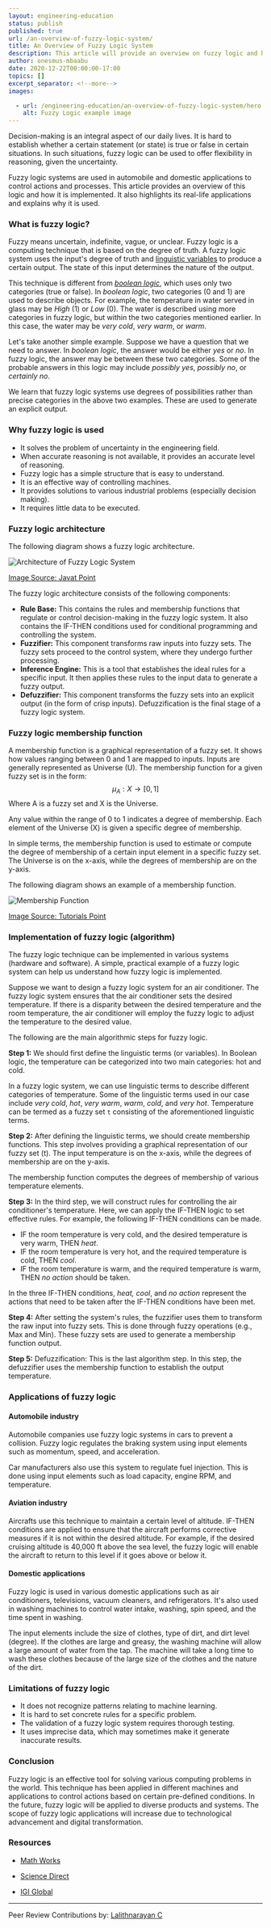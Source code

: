 ```yaml
---
layout: engineering-education
status: publish
published: true
url: /an-overview-of-fuzzy-logic-system/
title: An Overview of Fuzzy Logic System
description: This article will provide an overview on fuzzy logic and how it is implemented. We will go over some real-life applications and explains why it is used.
author: onesmus-mbaabu
date: 2020-12-22T00:00:00-17:00
topics: []
excerpt_separator: <!--more-->
images:

  - url: /engineering-education/an-overview-of-fuzzy-logic-system/hero.jpg
    alt: Fuzzy Logic example image
---
```

Decision-making is an integral aspect of our daily lives. It is hard to establish whether a certain statement (or state) is true or false in certain situations. In such situations, fuzzy logic can be used to offer flexibility in reasoning, given the uncertainty. 
<!--more-->
Fuzzy logic systems are used in automobile and domestic applications to control actions and processes. This article provides an overview of this logic and how it is implemented. It also highlights its real-life applications and explains why it is used.

### What is fuzzy logic?
Fuzzy means uncertain, indefinite, vague, or unclear. Fuzzy logic is a computing technique that is based on the degree of truth. A fuzzy logic system uses the input's degree of truth and [linguistic variables](https://www.igi-global.com/dictionary/granular-computing/17211) to produce a certain output. The state of this input determines the nature of the output.

This technique is different from [*boolean logic*](https://www.bbc.co.uk/bitesize/guides/zc4bb9q/revision/1), which uses only two categories (true or false). In *boolean logic*, two categories (0 and 1) are used to describe objects. For example, the temperature in water served in glass may be *High* (1) or *Low* (0). The water is described using more categories in fuzzy logic, but within the two categories mentioned earlier. In this case, the water may be *very cold*, *very warm*, or *warm*.

Let's take another simple example. Suppose we have a question that we need to answer. In *boolean logic*, the answer would be either *yes* or *no*. In fuzzy logic, the answer may be between these two categories. Some of the probable answers in this logic may include *possibly yes*, *possibly no*, or *certainly no*. 

We learn that fuzzy logic systems use degrees of possibilities rather than precise categories in the above two examples. These are used to generate an explicit output. 

### Why fuzzy logic is used
- It solves the problem of uncertainty in the engineering field.
- When accurate reasoning is not available, it provides an accurate level of reasoning.
- Fuzzy logic has a simple structure that is easy to understand.
- It is an effective way of controlling machines. 
- It provides solutions to various industrial problems (especially decision making).
- It requires little data to be executed.

### Fuzzy logic architecture
The following diagram shows a fuzzy logic architecture. 

![Architecture of Fuzzy Logic System](/engineering-education/an-overview-of-fuzzy-logic-system/architecture-of-fuzzy-logic-system.png)

[Image Source: Javat Point](https://static.javatpoint.com/tutorial/fuzzy-logic/images/architecture-of-fuzzy-logic-system.png)

The fuzzy logic architecture consists of the following components:

- **Rule Base:** This contains the rules and membership functions that regulate or control decision-making in the fuzzy logic system. It also contains the IF-THEN conditions used for conditional programming and controlling the system. 
- **Fuzzifier:** This component transforms raw inputs into fuzzy sets. The fuzzy sets proceed to the control system, where they undergo further processing. 
- **Inference Engine:** This is a tool that establishes the ideal rules for a specific input. It then applies these rules to the input data to generate a fuzzy output. 
- **Defuzzifier:** This component transforms the fuzzy sets into an explicit output (in the form of crisp inputs). Defuzzification is the final stage of a fuzzy logic system. 
  
### Fuzzy logic membership function
A membership function is a graphical representation of a fuzzy set. It shows how values ranging between 0 and 1 are mapped to inputs. Inputs are generally represented as Universe (U). The membership function for a given fuzzy set is in the form: $$\mu_{A}:X\rightarrow [0, 1]$$ Where A is a fuzzy set and X is the Universe. 

Any value within the range of 0 to 1 indicates a degree of membership. Each element of the Universe (X) is given a specific degree of membership.

In simple terms, the membership function is used to estimate or compute the degree of membership of a certain input element in a specific fuzzy set. The Universe is on the x-axis, while the degrees of membership are on the y-axis. 

The following diagram shows an example of a membership function.

![Membership Function](/engineering-education/an-overview-of-fuzzy-logic-system/membership-function.jpg)

[Image Source: Tutorials Point](https://www.tutorialspoint.com/artificial_intelligence/images/membership_function_ac.jpg)

### Implementation of fuzzy logic (algorithm)
The fuzzy logic technique can be implemented in various systems (hardware and software). A simple, practical example of a fuzzy logic system can help us understand how fuzzy logic is implemented. 

Suppose we want to design a fuzzy logic system for an air conditioner. The fuzzy logic system ensures that the air conditioner sets the desired temperature. If there is a disparity between the desired temperature and the room temperature, the air conditioner will employ the fuzzy logic to adjust the temperature to the desired value. 

The following are the main algorithmic steps for fuzzy logic.

**Step 1:** We should first define the linguistic terms (or variables). In Boolean logic, the temperature can be categorized into two main categories: hot and cold. 

In a fuzzy logic system, we can use linguistic terms to describe different categories of temperature. Some of the linguistic terms used in our case include *very cold*, *hot*, *very warm*, *warm*, *cold*, and *very hot*. Temperature can be termed as a fuzzy set `t` consisting of the aforementioned linguistic terms. 

**Step 2:** After defining the linguistic terms, we should create membership functions. This step involves providing a graphical representation of our fuzzy set (t). The input temperature is on the x-axis, while the degrees of membership are on the y-axis. 

The membership function computes the degrees of membership of various temperature elements. 
  
**Step 3:** In the third step, we will construct rules for controlling the air conditioner's temperature. Here, we can apply the IF-THEN logic to set effective rules. For example, the following IF-THEN conditions can be made.
- IF the room temperature is very cold, and the desired temperature is very warm, THEN *heat*. 
- IF the room temperature is very hot, and the required temperature is cold, THEN *cool*. 
- IF the room temperature is warm, and the required temperature is warm, THEN *no action* should be taken.

In the three IF-THEN conditions, *heat, cool*, and *no action* represent the actions that need to be taken after the IF-THEN conditions have been met.

**Step  4:** After setting the system's rules, the fuzzifier uses them to transform the raw input into fuzzy sets. This is done through fuzzy operations (e.g., Max and Min). These fuzzy sets are used to generate a membership function output. 
  
**Step 5:** Defuzzification: This is the last algorithm step. In this step, the defuzzifier uses the membership function to establish the output temperature. 
 
### Applications of fuzzy logic
#### Automobile industry
Automobile companies use fuzzy logic systems in cars to prevent a collision. Fuzzy logic regulates the braking system using input elements such as momentum, speed, and acceleration. 

Car manufacturers also use this system to regulate fuel injection. This is done using input elements such as load capacity, engine RPM, and temperature.

#### Aviation industry
Aircrafts use this technique to maintain a certain level of altitude. IF-THEN conditions are applied to ensure that the aircraft performs corrective measures if it is not within the desired altitude. For example, if the desired cruising altitude is 40,000 ft above the sea level, the fuzzy logic will enable the aircraft to return to this level if it goes above or below it. 

#### Domestic applications
Fuzzy logic is used in various domestic applications such as air conditioners, televisions, vacuum cleaners, and refrigerators. It's also used in washing machines to control water intake, washing, spin speed, and the time spent in washing. 

The input elements include the size of clothes, type of dirt, and dirt level (degree). If the clothes are large and greasy, the washing machine will allow a large amount of water from the tap. The machine will take a long time to wash these clothes because of the large size of the clothes and the nature of the dirt. 

### Limitations of fuzzy logic
- It does not recognize patterns relating to machine learning.
- It is hard to set concrete rules for a specific problem. 
- The validation of a fuzzy logic system requires thorough testing.
- It uses imprecise data, which may sometimes make it generate inaccurate results. 
  
### Conclusion
Fuzzy logic is an effective tool for solving various computing problems in the world. This technique has been applied in different machines and applications to control actions based on certain pre-defined conditions. In the future, fuzzy logic will be applied to diverse products and systems. The scope of fuzzy logic applications will increase due to technological advancement and digital transformation. 

### Resources
- [Math Works](https://www.mathworks.com/help/fuzzy/what-is-fuzzy-logic.html)

- [Science Direct](https://www.sciencedirect.com/topics/agricultural-and-biological-sciences/fuzzy-logic)

- [IGI Global](https://www.igi-global.com/dictionary/granular-computing/17211)

---
Peer Review Contributions by: [Lalithnarayan C](/engineering-education/authors/lalithnarayan-c/)

<!-- MathJax script -->
<script type="text/javascript" async
    src="https://cdnjs.cloudflare.com/ajax/libs/mathjax/2.7.1/MathJax.js?config=TeX-AMS-MML_HTMLorMML">
    MathJax.Hub.Config({
    tex2jax: {
      inlineMath: [['$','$'], ['\\(','\\)']],
      displayMath: [['$$','$$']],
      processEscapes: true,
      processEnvironments: true,
      skipTags: ['script', 'noscript', 'style', 'textarea', 'pre'],
      TeX: { equationNumbers: { autoNumber: "AMS" },
           extensions: ["AMSmath.js", "AMSsymbols.js"] }
    }
    });
    MathJax.Hub.Queue(function() {
      // Fix <code> tags after MathJax finishes running. This is a
      // hack to overcome a shortcoming of Markdown. Discussion at
      // https://github.com/mojombo/jekyll/issues/199
      var all = MathJax.Hub.getAllJax(), i;
      for(i = 0; i < all.length; i += 1) {
          all[i].SourceElement().parentNode.className += ' has-jax';
      }
    });
    MathJax.Hub.Config({
    // Autonumbering by mathjax
    TeX: { equationNumbers: { autoNumber: "AMS" } }
    });
  </script>